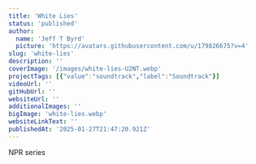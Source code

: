 ```yaml
---
title: 'White Lies'
status: 'published'
author:
  name: 'Jeff T Byrd'
  picture: 'https://avatars.githubusercontent.com/u/179826675?v=4'
slug: 'white-lies'
description: ''
coverImage: '/images/white-lies-U2NT.webp'
projectTags: [{"value":"soundtrack","label":"Soundtrack"}]
videoUrl: ''
gitHubUrl: ''
websiteUrl: ''
additionalImages: ''
bigImage: 'white-lies.webp'
websiteLinkText: ''
publishedAt: '2025-01-27T21:47:20.921Z'
---
```


NPR series